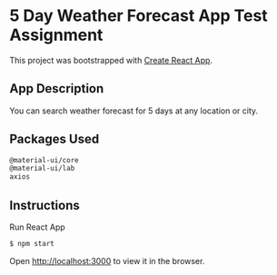 # 5 Day Weather Forecast App Test Assignment

This project was bootstrapped with [Create React App](https://github.com/facebook/create-react-app).

## App Description

You can search weather forecast for 5 days at any location or city.

## Packages Used

```sh
@material-ui/core
@material-ui/lab
axios
```

## Instructions

Run React App
```sh
$ npm start
```
Open [http://localhost:3000](http://localhost:3000) to view it in the browser.

